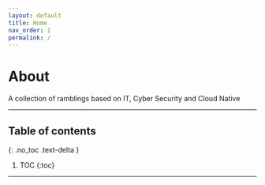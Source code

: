 ```yaml
---
layout: default
title: Home
nav_order: 1
permalink: /
---
```


# About
A collection of ramblings based on IT, Cyber Security and Cloud Native

---

## Table of contents
{: .no_toc .text-delta }

1. TOC
{:toc}

---
